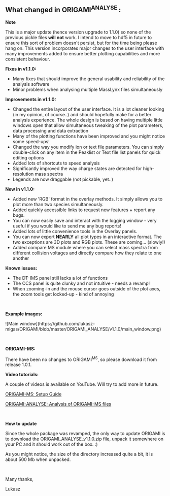 <h2><strong>What changed in ORIGAMI<sup>ANALYSE&nbsp;</sup>:</strong></h2>
<p><strong>Note</strong>&nbsp;</p>
<p>This is a major update (hence version upgrade to 1.1.0) so none of the previous pickle files&nbsp;<strong>will not</strong> work. I intend to move to hdf5 in future to ensure this sort of problem&nbsp;doesn't persist, but for the time being please hang on. This version incorporates major changes to the user interface with many improvements added to ensure better plotting capabilities and more consistent behaviour.&nbsp;</p>
<p><strong>Fixes in v1.1.0:</strong></p>
<ul>
<li>Many fixes that should improve the general usability and reliability of the analysis software</li>
<li>Minor problems when analysing multiple MassLynx files simultaneously</li>
</ul>
<p><strong>Improvements in v1.1.0:</strong></p>
<ul>
<li>Changed the entire layout of the user interface. It is a lot cleaner looking (in my opinion, of course..) and should hopefully make for a better analysis experience. The whole design is based on having multiple little windows open that allow simultaneous&nbsp;tweaking of the plot parameters, data processing and data extraction</li>
<li>Many of the plotting functions have been improved and you might notice some speed-ups!</li>
<li>Changed the way you modify ion or text file parameters. You can simply double-click on any item in the Peaklist or Text file list&nbsp;panels for quick editing options</li>
<li>Added lots of shortcuts to speed analysis</li>
<li>Significantly improved the way charge states are detected for high-resolution mass spectra</li>
<li>Legends are now draggable (not pickable, yet..)</li>
</ul>
<p><strong>New in v1.1.0:</strong></p>
<ul>
<li>Added new 'RGB' format in the overlay methods. It simply allows you to plot more than two species simultaneously.</li>
<li>Added quickly accessible links to request new features + report any bugs.</li>
<li>You can now easily save and interact with the logging window - very useful if you would like to send me any bug reports!</li>
<li>Added lots of little convenience&nbsp;tools in the Overlay panels.&nbsp;</li>
<li>You can now export <strong>NEARLY</strong> all plot types in an interactive format. The two exceptions are 3D plots and RGB plots. These are coming... (slowly!)</li>
<li>Added compare MS module where you can select mass spectra from different collision voltages and directly compare how they relate to one another</li>
</ul>
<p><strong>Known issues:</strong></p>
<ul>
<li>The DT-IMS panel still lacks a lot of functions</li>
<li>The CCS panel is quite clunky and not intuitive - needs a revamp!</li>
<li>When zooming-in and the mouse cursor goes outside of the plot axes, the zoom tools get locked-up - kind of annoying</li>
</ul>
<p>&nbsp;</p>
<p><strong>Example images:</strong></p>
<p>![Main window](https://github.com/lukasz-migas/ORIGAMI/blob/master/ORIGAMI_ANALYSE/v1.1.0/main_window.png)</p>
<p>&nbsp;</p>
<p><strong>ORIGAMI-MS:</strong></p>
<p>There have been no changes to ORIGAMI<sup>MS</sup>, so please download it from release 1.0.1.</p>
<p><strong>Video tutorials:</strong></p>
<p>A couple of videos is available on YouTube. Will try to add more in future.</p>
<p><a title="ORIGAMI-MS: Setup Guide" href="https://www.youtube.com/watch?v=XNfM6F_MSb0&amp;list=PLrPB7zfH4WXMYa5CN9qDtl-G-Ax_L6AK8">ORIGAMI-MS: Setup Guide</a></p>
<p><a title="ORIGAMI-ANALYSE: Analysis of ORIGAMI-MS files" href="https://youtu.be/henWSN9tMgQ">ORIGAMI-ANALYSE: Analysis of ORIGAMI-MS files</a></p>
<p>&nbsp;</p>
<p><strong>How to update</strong></p>
<p>Since the whole package was revamped, the only way to update ORIGAMI is to download the ORIGAMI_ANALYSE_v1.1.0.zip file, unpack it somewhere on your PC and it should work out of the box. :)</p>
<p>As you might notice, the size of the directory increased quite a bit, it is about 500 Mb when unpacked.</p>
<p>&nbsp;</p>
<p>Many thanks,</p>
<p>Lukasz</p>
